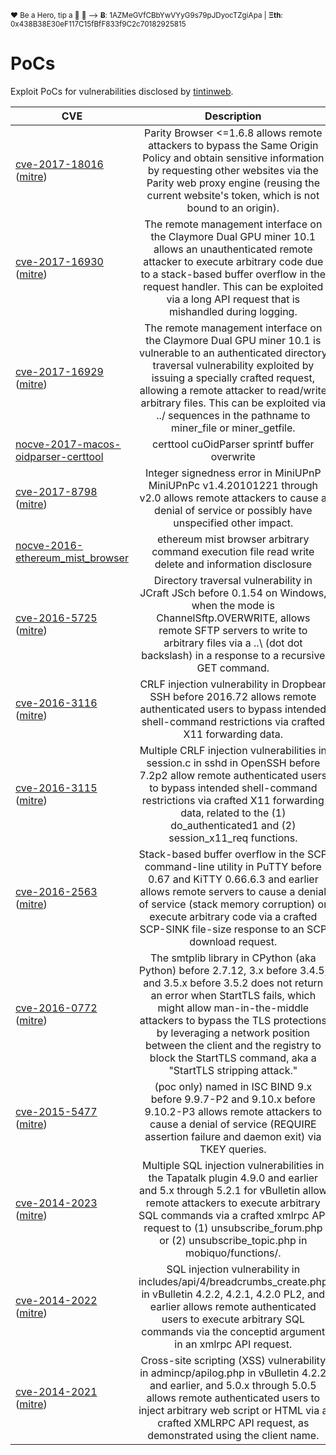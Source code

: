 <sup>❤ Be a Hero, tip a 🍺 🙂 ⟶ **Ƀ**: 1AZMeGVfCBbYwVYyG9s79pJDyocTZgiApa | **Ξth**: 0x438B38E30eF117C15fBfF833f9C2c70182925815</sup>


PoCs
====

Exploit PoCs for vulnerabilities disclosed by [tintinweb](https://github.com/tintinweb).


| CVE                            | Description         |
| ------------------------------ |:-------------:|
| [cve-2017-18016](cve-2017-18016) ([mitre](https://cve.mitre.org/cgi-bin/cvename.cgi?name=cve-2017-18016)) |  Parity Browser <=1.6.8 allows remote attackers to bypass the Same Origin Policy and obtain sensitive information by requesting other websites via the Parity web proxy engine (reusing the current website's token, which is not bound to an origin).|
| [cve-2017-16930](cve-2017-16930) ([mitre](https://cve.mitre.org/cgi-bin/cvename.cgi?name=cve-2017-16930)) | The remote management interface on the Claymore Dual GPU miner 10.1 allows an unauthenticated remote attacker to execute arbitrary code due to a stack-based buffer overflow in the request handler. This can be exploited via a long API request that is mishandled during logging.|
| [cve-2017-16929](cve-2017-16929) ([mitre](https://cve.mitre.org/cgi-bin/cvename.cgi?name=cve-2017-16929)) |  The remote management interface on the Claymore Dual GPU miner 10.1 is vulnerable to an authenticated directory traversal vulnerability exploited by issuing a specially crafted request, allowing a remote attacker to read/write arbitrary files. This can be exploited via ../ sequences in the pathname to miner_file or miner_getfile.|
| [nocve-2017-macos-oidparser-certtool](nocve-2017-macos-oidparser-certtool) | certtool cuOidParser sprintf buffer overwrite |
| [cve-2017-8798](cve-2017-8798) ([mitre](https://cve.mitre.org/cgi-bin/cvename.cgi?name=cve-2017-8798)) |  Integer signedness error in MiniUPnP MiniUPnPc v1.4.20101221 through v2.0 allows remote attackers to cause a denial of service or possibly have unspecified other impact.|
| [nocve-2016-ethereum_mist_browser](nocve-2016-ethereum_mist_browser) | ethereum mist browser arbitrary command execution file read write delete and information disclosure |
| [cve-2016-5725](cve-2016-5725) ([mitre](https://cve.mitre.org/cgi-bin/cvename.cgi?name=cve-2016-5725)) |  Directory traversal vulnerability in JCraft JSch before 0.1.54 on Windows, when the mode is ChannelSftp.OVERWRITE, allows remote SFTP servers to write to arbitrary files via a ..\ (dot dot backslash) in a response to a recursive GET command.|
| [cve-2016-3116](cve-2016-3116) ([mitre](https://cve.mitre.org/cgi-bin/cvename.cgi?name=cve-2016-3116)) |  CRLF injection vulnerability in Dropbear SSH before 2016.72 allows remote authenticated users to bypass intended shell-command restrictions via crafted X11 forwarding data.|
| [cve-2016-3115](cve-2016-3115) ([mitre](https://cve.mitre.org/cgi-bin/cvename.cgi?name=cve-2016-3115))|  Multiple CRLF injection vulnerabilities in session.c in sshd in OpenSSH before 7.2p2 allow remote authenticated users to bypass intended shell-command restrictions via crafted X11 forwarding data, related to the (1) do_authenticated1 and (2) session_x11_req functions.|
| [cve-2016-2563](cve-2016-2563) ([mitre](https://cve.mitre.org/cgi-bin/cvename.cgi?name=cve-2016-2563)) |  Stack-based buffer overflow in the SCP command-line utility in PuTTY before 0.67 and KiTTY 0.66.6.3 and earlier allows remote servers to cause a denial of service (stack memory corruption) or execute arbitrary code via a crafted SCP-SINK file-size response to an SCP download request.|
| [cve-2016-0772](cve-2016-0772) ([mitre](https://cve.mitre.org/cgi-bin/cvename.cgi?name=cve-2016-0772))|  The smtplib library in CPython (aka Python) before 2.7.12, 3.x before 3.4.5, and 3.5.x before 3.5.2 does not return an error when StartTLS fails, which might allow man-in-the-middle attackers to bypass the TLS protections by leveraging a network position between the client and the registry to block the StartTLS command, aka a "StartTLS stripping attack." |
| [cve-2015-5477](cve-2015-5477) ([mitre](https://cve.mitre.org/cgi-bin/cvename.cgi?name=cve-2015-5477))|  (poc only) named in ISC BIND 9.x before 9.9.7-P2 and 9.10.x before 9.10.2-P3 allows remote attackers to cause a denial of service (REQUIRE assertion failure and daemon exit) via TKEY queries.|
| [cve-2014-2023](cve-2014-2023) ([mitre](https://cve.mitre.org/cgi-bin/cvename.cgi?name=CVE-2014-2023)) | Multiple SQL injection vulnerabilities in the Tapatalk plugin 4.9.0 and earlier and 5.x through 5.2.1 for vBulletin allow remote attackers to execute arbitrary SQL commands via a crafted xmlrpc API request to (1) unsubscribe_forum.php or (2) unsubscribe_topic.php in mobiquo/functions/. |
| [cve-2014-2022](cve-2014-2022) ([mitre](https://cve.mitre.org/cgi-bin/cvename.cgi?name=CVE-2014-2022)) | SQL injection vulnerability in includes/api/4/breadcrumbs_create.php in vBulletin 4.2.2, 4.2.1, 4.2.0 PL2, and earlier allows remote authenticated users to execute arbitrary SQL commands via the conceptid argument in an xmlrpc API request.|
| [cve-2014-2021](cve-2014-2021) ([mitre](https://cve.mitre.org/cgi-bin/cvename.cgi?name=CVE-2014-2021)) |  Cross-site scripting (XSS) vulnerability in admincp/apilog.php in vBulletin 4.2.2 and earlier, and 5.0.x through 5.0.5 allows remote authenticated users to inject arbitrary web script or HTML via a crafted XMLRPC API request, as demonstrated using the client name. |
